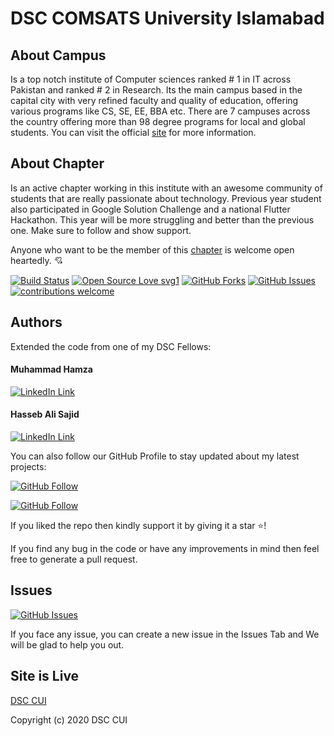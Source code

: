 # DSC COMSATS University Islamabad

## About Campus

Is a top notch institute of Computer sciences ranked # 1 in IT across Pakistan and ranked # 2 in Research. Its the main campus based in the capital city with very refined faculty and quality of education, offering various programs like CS, SE, EE, BBA etc. There are 7 campuses across the country offering more than 98 degree programs for local and global students. You can visit the official <a href="http://islamabad.comsats.edu.pk/">site</a> for more information.

## About Chapter

Is an active chapter working in this institute with an awesome community of students that are really passionate about technology. Previous year student also participated in Google Solution Challenge and a national Flutter Hackathon. This year will be more struggling and better than the previous one. Make sure to follow and show support.

Anyone who want to be the member of this <a href="https://dsc.community.dev/comsats-university-islamabad/">chapter</a> is welcome open heartedly. 💘


[![Build Status](https://img.shields.io/badge/Build-Passing-brightgreen.svg?style=for-the-badge&logo=appveyor)](#)
[![Open Source Love svg1](https://badges.frapsoft.com/os/v1/open-source.svg?v=103)](#)
[![GitHub Forks](https://img.shields.io/github/forks/saadhaxxan/Car_Game_Python_Pygame.svg?style=social&label=Fork&maxAge=2592000)](https://www.github.com/dscuol/dsc-certificate-generator/fork)
[![GitHub Issues](https://img.shields.io/github/issues/saadhaxxan/Car_Game_Python_Pygame.svg?style=flat&label=Issues&maxAge=2592000)](https://www.github.com/dscuol/dsc-certificate-generator/issues)
[![contributions welcome](https://img.shields.io/badge/contributions-welcome-brightgreen.svg?style=flat&label=Contributions&colorA=red&colorB=black	)](#)


## Authors
Extended the code from one of my DSC Fellows:

#### Muhammad Hamza
[![LinkedIn Link](https://img.shields.io/badge/Connect-Hamza-blue.svg?logo=linkedin&longCache=true&style=social&label=Connect
)](https://www.linkedin.com/in/m-hamzashakeel)

#### Hasseb Ali Sajid
[![LinkedIn Link](https://img.shields.io/badge/Connect-C_B-blue.svg?logo=linkedin&longCache=true&style=social&label=Connect
)](https://linkedin.com/in/haseeb-ali-720531149)

You can also follow our GitHub Profile to stay updated about my latest projects:

[![GitHub Follow](https://img.shields.io/badge/Connect-Hmz-blue.svg?logo=Github&longCache=true&style=social&label=Follow)](https://github.com/m-hamzashakeel)


[![GitHub Follow](https://img.shields.io/badge/Connect-C_B-blue.svg?logo=Github&longCache=true&style=social&label=Follow)](https://github.com/haseebalisajid)

If you liked the repo then kindly support it by giving it a star ⭐!

If you find any bug in the code or have any improvements in mind then feel free to generate a pull request.

## Issues
[![GitHub Issues](https://img.shields.io/github/issues/saadhaxxan/Car_Game_Python_Pygame.svg?style=flat&label=Issues&maxAge=2592000)](https://github.com/dsccui/dsccui.github.io/issues)

If you face any issue, you can create a new issue in the Issues Tab and We will be glad to help you out.

## Site is Live
<a href="https://dsccui.github.io">DSC CUI</a>

Copyright (c) 2020 DSC CUI

